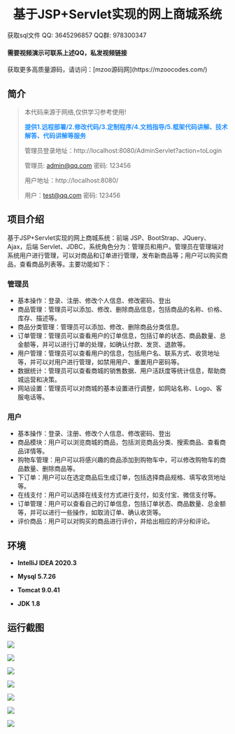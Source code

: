 <p><h1 align="center">基于JSP+Servlet实现的网上商城系统</h1></p>

<p> 获取sql文件 QQ: 3645296857 QQ群: 978300347 </p>
<h4> 需要视频演示可联系上述QQ，私发视频链接 </h4>
<p> 获取更多高质量源码，请访问：[mzoo源码网](https://mzoocodes.com/)</p>

## 简介

> 本代码来源于网络,仅供学习参考使用!
>
> <b style="color: dodgerblue"> 提供1.远程部署/2.修改代码/3.定制程序/4.文档指导/5.框架代码讲解、技术解答、代码讲解等服务 </b>
>
> 管理员登录地址：http://localhost:8080/AdminServlet?action=toLogin
>
> 管理员: admin@qq.com 密码: 123456
>
> 用户地址：http://localhost:8080/
> 
> 用户：test@qq.com 密码: 123456

## 项目介绍

基于JSP+Servlet实现的网上商城系统：前端 JSP、BootStrap、JQuery、Ajax，后端 Servlet、JDBC，系统角色分为：管理员和用户。管理员在管理端对系统用户进行管理，可以对商品和订单进行管理，发布新商品等；用户可以购买商品，查看商品列表等。主要功能如下：

### 管理员

- 基本操作：登录、注册、修改个人信息、修改密码、登出
- 商品管理：管理员可以添加、修改、删除商品信息，包括商品的名称、价格、库存、描述等。
- 商品分类管理：管理员可以添加、修改、删除商品分类信息。
- 订单管理：管理员可以查看用户的订单信息，包括订单的状态、商品数量、总金额等，并可以进行订单的处理，如确认付款、发货、退款等。
- 用户管理：管理员可以查看用户的信息，包括用户名、联系方式、收货地址等，并可以对用户进行管理，如禁用用户、重置用户密码等。
- 数据统计：管理员可以查看商城的销售数据、用户活跃度等统计信息，帮助商城运营和决策。
- 网站设置：管理员可以对商城的基本设置进行调整，如网站名称、Logo、客服电话等。

### 用户

- 基本操作：登录、注册、修改个人信息、修改密码、登出
- 商品模块：用户可以浏览商城的商品，包括浏览商品分类、搜索商品、查看商品详情等。
- 购物车管理：用户可以将感兴趣的商品添加到购物车中，可以修改购物车的商品数量、删除商品等。
- 下订单：用户可以在选定商品后生成订单，包括选择商品规格、填写收货地址等。
- 在线支付：用户可以选择在线支付方式进行支付，如支付宝、微信支付等。
- 订单管理：用户可以查看自己的订单信息，包括订单状态、商品数量、总金额等，并可以进行一些操作，如取消订单、确认收货等。
- 评价商品：用户可以对购买的商品进行评价，并给出相应的评分和评论。

## 环境

- <b>IntelliJ IDEA 2020.3</b>

- <b>Mysql 5.7.26</b>

- <b>Tomcat 9.0.41</b>

- <b>JDK 1.8</b>


## 运行截图
![](screenshot/1.png)

![](screenshot/2.png)

![](screenshot/3.png)

![](screenshot/4.png)

![](screenshot/5.png)

![](screenshot/6.png)

![](screenshot/7.png)
